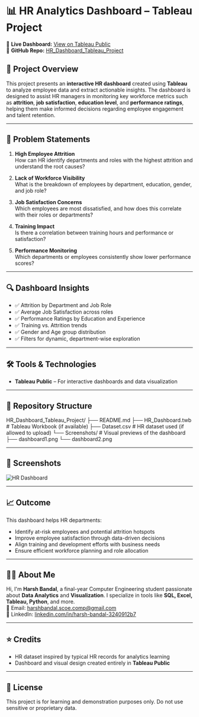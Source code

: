 # 📊 HR Analytics Dashboard – Tableau Project

🔗 **Live Dashboard:** [View on Tableau Public](https://public.tableau.com/app/profile/harsh.bandal/viz/HRDashboard_17513104958170/HRSummary?publish=yes)  
📁 **GitHub Repo:** [HR_Dashboard_Tableau_Project](https://github.com/harry16102003/HR_Dashboard_Tableau_Project)

## 📌 Project Overview

This project presents an **interactive HR dashboard** created using **Tableau** to analyze employee data and extract actionable insights. The dashboard is designed to assist HR managers in monitoring key workforce metrics such as **attrition**, **job satisfaction**, **education level**, and **performance ratings**, helping them make informed decisions regarding employee engagement and talent retention.

---

## 🧩 Problem Statements

1. **High Employee Attrition**  
   How can HR identify departments and roles with the highest attrition and understand the root causes?

2. **Lack of Workforce Visibility**  
   What is the breakdown of employees by department, education, gender, and job role?

3. **Job Satisfaction Concerns**  
   Which employees are most dissatisfied, and how does this correlate with their roles or departments?

4. **Training Impact**  
   Is there a correlation between training hours and performance or satisfaction?

5. **Performance Monitoring**  
   Which departments or employees consistently show lower performance scores?

---

## 🔍 Dashboard Insights

- ✅ Attrition by Department and Job Role  
- ✅ Average Job Satisfaction across roles  
- ✅ Performance Ratings by Education and Experience  
- ✅ Training vs. Attrition trends  
- ✅ Gender and Age group distribution  
- ✅ Filters for dynamic, department-wise exploration  

---

## 🛠️ Tools & Technologies

- **Tableau Public** – For interactive dashboards and data visualization  

---

## 📁 Repository Structure

HR_Dashboard_Tableau_Project/
├── README.md
├── HR_Dashboard.twb # Tableau Workbook (if available)
├── Dataset.csv # HR dataset used (if allowed to upload)
└── Screenshots/ # Visual previews of the dashboard
├── dashboard1.png
└── dashboard2.png

---

## 📸 Screenshots

![HR Dashboard](Screenshots/dashboard1.png)

---

## 📈 Outcome

This dashboard helps HR departments:
- Identify at-risk employees and potential attrition hotspots  
- Improve employee satisfaction through data-driven decisions  
- Align training and development efforts with business needs  
- Ensure efficient workforce planning and role allocation

---

## 🙋‍♂️ About Me

Hi, I'm **Harsh Bandal**, a final-year Computer Engineering student passionate about **Data Analytics** and **Visualization**. I specialize in tools like **SQL, Excel, Tableau, Python**, and more.  
📧 Email: harshbandal.scoe.comp@gmail.com  
🔗 LinkedIn: [linkedin.com/in/harsh-bandal-3240912b7](https://linkedin.com/in/harsh-bandal-3240912b7)

---

## ⭐ Credits

- HR dataset inspired by typical HR records for analytics learning  
- Dashboard and visual design created entirely in **Tableau Public**

---

## 📌 License

This project is for learning and demonstration purposes only. Do not use sensitive or proprietary data.

